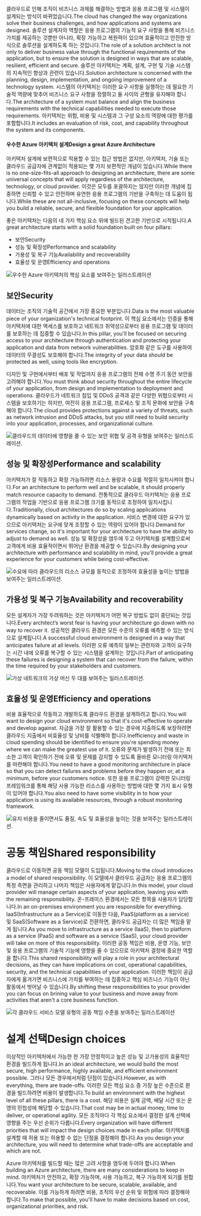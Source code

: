 <span data-ttu-id="d9177-101">클라우드로 인해 조직이 비즈니스 과제를 해결하는 방법과 응용 프로그램 및 시스템이 설계되는 방식이 바뀌었습니다.</span><span class="sxs-lookup"><span data-stu-id="d9177-101">The cloud has changed the way organizations solve their business challenges, and how applications and systems are designed.</span></span> <span data-ttu-id="d9177-102">솔루션 설계자의 역할은 응용 프로그램의 기능적 요구 사항을 통해 비즈니스 가치를 제공하는 것뿐만 아니라, 확장 가능하고 복원력이 있으며 효율적이고 안전한 방식으로 솔루션을 설계하도록 하는 것입니다.</span><span class="sxs-lookup"><span data-stu-id="d9177-102">The role of a solution architect is not only to deliver business value through the functional requirements of the application, but to ensure the solution is designed in ways that are scalable, resilient, efficient and secure.</span></span> <span data-ttu-id="d9177-103">솔루션 아키텍처는 계획, 설계, 구현 및 기술 시스템의 지속적인 향상과 관련이 있습니다.</span><span class="sxs-lookup"><span data-stu-id="d9177-103">Solution architecture is concerned with the planning, design, implementation, and ongoing improvement of a technology system.</span></span> <span data-ttu-id="d9177-104">시스템의 아키텍처는 이러한 요구 사항을 실행하는 데 필요한 기술적 역량에 맞추어 비즈니스 요구 사항을 정렬하고 둘 사이의 균형을 유지해야 합니다.</span><span class="sxs-lookup"><span data-stu-id="d9177-104">The architecture of a system must balance and align the business requirements with the technical capabilities needed to execute those requirements.</span></span> <span data-ttu-id="d9177-105">아키텍처는 위험, 비용 및 시스템과 그 구성 요소의 역량에 대한 평가를 포함합니다.</span><span class="sxs-lookup"><span data-stu-id="d9177-105">It includes an evaluation of risk, cost, and capability throughout the system and its components.</span></span>

#### <a name="design-a-great-azure-architecture"></a><span data-ttu-id="d9177-106">우수한 Azure 아키텍처 설계</span><span class="sxs-lookup"><span data-stu-id="d9177-106">Design a great Azure Architecture</span></span>

<!-- TODO: revisit this video after Ignite -->
<!-- > VIDEO: https://www.microsoft.com/videoplayer/embed/RE2yEv2 -->

<span data-ttu-id="d9177-107">아키텍처 설계에 보편적으로 적용할 수 있는 접근 방법은 없지만, 아키텍처, 기술 또는 클라우드 공급자에 관계없이 적용되는 몇 가지 보편적인 개념이 있습니다.</span><span class="sxs-lookup"><span data-stu-id="d9177-107">While there is no one-size-fits-all approach to designing an architecture, there are some universal concepts that will apply regardless of the architecture, technology, or cloud provider.</span></span> <span data-ttu-id="d9177-108">이것은 모두를 포괄하지는 않지만 이러한 개념에 집중하면 신뢰할 수 있고 안전하며 유연한 응용 프로그램의 기반을 구축하는 데 도움이 됩니다.</span><span class="sxs-lookup"><span data-stu-id="d9177-108">While these are not all-inclusive, focusing on these concepts will help you build a reliable, secure, and flexible foundation for your application.</span></span>

<span data-ttu-id="d9177-109">좋은 아키텍처는 다음의 네 가지 핵심 요소 위에 빌드된 견고한 기반으로 시작됩니다.</span><span class="sxs-lookup"><span data-stu-id="d9177-109">A great architecture starts with a solid foundation built on four pillars:</span></span>

* <span data-ttu-id="d9177-110">보안</span><span class="sxs-lookup"><span data-stu-id="d9177-110">Security</span></span>
* <span data-ttu-id="d9177-111">성능 및 확장성</span><span class="sxs-lookup"><span data-stu-id="d9177-111">Performance and scalability</span></span>
* <span data-ttu-id="d9177-112">가용성 및 복구 기능</span><span class="sxs-lookup"><span data-stu-id="d9177-112">Availability and recoverability</span></span>
* <span data-ttu-id="d9177-113">효율성 및 운영</span><span class="sxs-lookup"><span data-stu-id="d9177-113">Efficiency and operations</span></span>

![우수한 Azure 아키텍처의 핵심 요소를 보여주는 일러스트레이션](../media/pillars.png)

## <a name="security"></a><span data-ttu-id="d9177-115">보안</span><span class="sxs-lookup"><span data-stu-id="d9177-115">Security</span></span>

<span data-ttu-id="d9177-116">데이터는 조직의 기술적 공간에서 가장 중요한 부분입니다.</span><span class="sxs-lookup"><span data-stu-id="d9177-116">Data is the most valuable piece of your organization's technical footprint.</span></span> <span data-ttu-id="d9177-117">이 핵심 요소에서는 인증을 통해 아키텍처에 대한 액세스를 보호하고 네트워크 취약성으로부터 응용 프로그램 및 데이터를 보호하는 데 집중할 수 있습니다.</span><span class="sxs-lookup"><span data-stu-id="d9177-117">In this pillar, you'll be focused on securing access to your architecture through authentication and protecting your application and data from network vulnerabilities.</span></span> <span data-ttu-id="d9177-118">암호화 같은 도구를 사용하여 데이터의 무결성도 보호해야 합니다.</span><span class="sxs-lookup"><span data-stu-id="d9177-118">The integrity of your data should be protected as well, using tools like encryption.</span></span>

<span data-ttu-id="d9177-119">디자인 및 구현에서부터 배포 및 작업까지 응용 프로그램의 전체 수명 주기 동안 보안을 고려해야 합니다.</span><span class="sxs-lookup"><span data-stu-id="d9177-119">You must think about security throughout the entire lifecycle of your application, from design and implementation to deployment and operations.</span></span> <span data-ttu-id="d9177-120">클라우드가 네트워크 침입 및 DDoS 공격과 같은 다양한 위협으로부터 시스템을 보호하기는 하지만, 여전히 응용 프로그램, 프로세스 및 조직 문화에 보안을 구축해야 합니다.</span><span class="sxs-lookup"><span data-stu-id="d9177-120">The cloud provides protections against a variety of threats, such as network intrusion and DDoS attacks, but you still need to build security into your application, processes, and organizational culture.</span></span>

![클라우드의 데이터에 영향을 줄 수 있는 보안 위협 및 공격 유형을 보여주는 일러스트레이션.](../media/security.png)

## <a name="performance-and-scalability"></a><span data-ttu-id="d9177-122">성능 및 확장성</span><span class="sxs-lookup"><span data-stu-id="d9177-122">Performance and scalability</span></span>

<span data-ttu-id="d9177-123">아키텍처가 잘 작동하고 확장 가능하려면 리소스 용량과 수요를 적절히 일치시켜야 합니다.</span><span class="sxs-lookup"><span data-stu-id="d9177-123">For an architecture to perform well and be scalable, it should properly match resource capacity to demand.</span></span> <span data-ttu-id="d9177-124">전통적으로 클라우드 아키텍처는 응용 프로그램의 작업을 기반으로 응용 프로그램 크기를 동적으로 조정하여 일치시킵니다.</span><span class="sxs-lookup"><span data-stu-id="d9177-124">Traditionally, cloud architectures do so by scaling applications dynamically based on activity in the application.</span></span> <span data-ttu-id="d9177-125">서비스 변경에 대한 요구가 있으므로 아키텍처는 요구에 맞게 조정할 수 있는 역량이 있어야 합니다.</span><span class="sxs-lookup"><span data-stu-id="d9177-125">Demand for services change, so it's important for your architecture to have the ability to adjust to demand as well.</span></span> <span data-ttu-id="d9177-126">성능 및 확장성을 염두에 두고 아키텍처를 설계함으로써 고객에게 비용 효율적이면서 뛰어난 환경을 제공할 수 있습니다.</span><span class="sxs-lookup"><span data-stu-id="d9177-126">By designing your architecture with performance and scalability in mind, you'll provide a great experience for your customers while being cost-effective.</span></span>

![수요에 따라 클라우드의 리소스 규모를 동적으로 조정하여 효율성을 높이는 방법을 보여주는 일러스트레이션.](../media/performance-demand.png)

## <a name="availability-and-recoverability"></a><span data-ttu-id="d9177-129">가용성 및 복구 기능</span><span class="sxs-lookup"><span data-stu-id="d9177-129">Availability and recoverability</span></span>

<span data-ttu-id="d9177-130">모든 설계자가 가장 두려워하는 것은 아키텍처가 어떤 복구 방법도 없이 중단되는 것입니다.</span><span class="sxs-lookup"><span data-stu-id="d9177-130">Every architect’s worst fear is having your architecture go down with no way to recover it.</span></span> <span data-ttu-id="d9177-131">성공적인 클라우드 환경은 모든 수준의 오류를 예측할 수 있는 방식으로 설계됩니다.</span><span class="sxs-lookup"><span data-stu-id="d9177-131">A successful cloud environment is designed in a way that anticipates failure at all levels.</span></span> <span data-ttu-id="d9177-132">이러한 오류 예측의 일부는 관련자와 고객이 요구하는 시간 내에 오류를 복구할 수 있는 시스템을 설계하는 것입니다.</span><span class="sxs-lookup"><span data-stu-id="d9177-132">Part of anticipating these failures is designing a system that can recover from the failure, within the time required by your stakeholders and customers.</span></span>

![가상 네트워크의 가상 머신 두 대를 보여주는 일러스트레이션.](../media/system-failure.png)

## <a name="efficiency-and-operations"></a><span data-ttu-id="d9177-135">효율성 및 운영</span><span class="sxs-lookup"><span data-stu-id="d9177-135">Efficiency and operations</span></span>

<span data-ttu-id="d9177-136">비용 효율적으로 작동하고 개발하도록 클라우드 환경을 설계하려고 합니다.</span><span class="sxs-lookup"><span data-stu-id="d9177-136">You will want to design your cloud environment so that it's cost-effective to operate and develop against.</span></span> <span data-ttu-id="d9177-137">자금을 가장 잘 활용할 수 있는 경우에 지출하도록 보장하려면 클라우드 지출에서 비효율성 및 낭비를 식별해야 합니다.</span><span class="sxs-lookup"><span data-stu-id="d9177-137">Inefficiency and waste in cloud spending should be identified to ensure you're spending money where we can make the greatest use of it.</span></span> <span data-ttu-id="d9177-138">오류와 문제가 발생하기 전에 또는 최소한 고객이 확인하기 전에 오류 및 문제를 감지할 수 있도록 올바른 모니터링 아키텍처를 마련해야 합니다.</span><span class="sxs-lookup"><span data-stu-id="d9177-138">You need to have a good monitoring architecture in place so that you can detect failures and problems before they happen or, at a minimum, before your customers notice.</span></span> <span data-ttu-id="d9177-139">또한 응용 프로그램이 강력한 모니터링 프레임워크를 통해 해당 사용 가능한 리소스를 사용하는 방법에 대한 몇 가지 표시 유형이 있어야 합니다.</span><span class="sxs-lookup"><span data-stu-id="d9177-139">You also need to have some visibility in to how your application is using its available resources, through a robust monitoring framework.</span></span>

![유지 비용을 줄이면서도 품질, 속도 및 효율성을 높이는 것을 보여주는 일러스트레이션.](../media/efficiency.png)

# <a name="shared-responsibility"></a><span data-ttu-id="d9177-141">공동 책임</span><span class="sxs-lookup"><span data-stu-id="d9177-141">Shared responsibility</span></span>

<span data-ttu-id="d9177-142">클라우드로 이동하면 공동 책임 모델이 도입됩니다.</span><span class="sxs-lookup"><span data-stu-id="d9177-142">Moving to the cloud introduces a model of shared responsibility.</span></span> <span data-ttu-id="d9177-143">이 모델에서 클라우드 공급자는 응용 프로그램의 특정 측면을 관리하고 나머지 책임은 사용자에게 맡깁니다.</span><span class="sxs-lookup"><span data-stu-id="d9177-143">In this model, your cloud provider will manage certain aspects of your application, leaving you with the remaining responsibility.</span></span> <span data-ttu-id="d9177-144">온-프레미스 환경에서는 모든 항목을 사용자가 담당합니다.</span><span class="sxs-lookup"><span data-stu-id="d9177-144">In an on-premises environment you are responsible for everything.</span></span> <span data-ttu-id="d9177-145">IaaS(Infrastructure as a Service)로 이동한 다음, PaaS(platform as a service) 및 SaaS(Software as a Service)로 전환하면, 클라우드 공급자는 더 많은 책임을 맡게 됩니다.</span><span class="sxs-lookup"><span data-stu-id="d9177-145">As you move to infrastructure as a service (IaaS), then to platform as a service (PaaS) and software as a service (SaaS), your cloud provider will take on more of this responsibility.</span></span> <span data-ttu-id="d9177-146">이러한 공동 책임은 비용, 운영 기능, 보안 및 응용 프로그램의 기술적 기능에 영향을 줄 수 있으므로 아키텍처 결정에 중요한 역할을 합니다.</span><span class="sxs-lookup"><span data-stu-id="d9177-146">This shared responsibility will play a role in your architectural decisions, as they can have implications on cost, operational capabilities, security, and the technical capabilities of your application.</span></span> <span data-ttu-id="d9177-147">이러한 책임이 공급자에게 옮겨가면 비즈니스에 가치를 부여하는 데 집중하고 핵심 비즈니스 기능이 아닌 활동에서 벗어날 수 있습니다.</span><span class="sxs-lookup"><span data-stu-id="d9177-147">By shifting these responsibilities to your provider you can focus on brining value to your business and move away from activities that aren't a core business function.</span></span>

![각 클라우드 서비스 모델 유형의 공동 책임 수준을 보여주는 일러스트레이션](../media/cloud-responsibility-model.png)

# <a name="design-choices"></a><span data-ttu-id="d9177-149">설계 선택</span><span class="sxs-lookup"><span data-stu-id="d9177-149">Design choices</span></span>

<span data-ttu-id="d9177-150">이상적인 아키텍처에서 가능한 한 가장 안정적이고 높은 성능 및 고가용성의 효율적인 환경을 빌드하게 됩니다.</span><span class="sxs-lookup"><span data-stu-id="d9177-150">In an ideal architecture, we would build the most secure, high performance, highly available, and efficient environment possible.</span></span> <span data-ttu-id="d9177-151">그러나 모든 경우에서처럼 단점이 있습니다.</span><span class="sxs-lookup"><span data-stu-id="d9177-151">However, as with everything, there are trade-offs.</span></span> <span data-ttu-id="d9177-152">이러한 모든 핵심 요소 중 가장 높은 수준으로 환경을 빌드하려면 비용이 발생합니다.</span><span class="sxs-lookup"><span data-stu-id="d9177-152">To build an environment with the highest level of all these pillars, there is a cost.</span></span> <span data-ttu-id="d9177-153">해당 비용은 실제 금액, 배달 시간 또는 운영의 민첩성에 해당할 수 있습니다.</span><span class="sxs-lookup"><span data-stu-id="d9177-153">That cost may be in actual money, time to deliver, or operational agility.</span></span> <span data-ttu-id="d9177-154">모든 조직마다 각 핵심 요소에서 결정한 설계 선택에 영향을 주는 우선 순위가 다릅니다.</span><span class="sxs-lookup"><span data-stu-id="d9177-154">Every organization will have different priorities that will impact the design choices made in each pillar.</span></span> <span data-ttu-id="d9177-155">아키텍처를 설계할 때 허용 또는 허용할 수 없는 단점을 결정해야 합니다.</span><span class="sxs-lookup"><span data-stu-id="d9177-155">As you design your architecture, you will need to determine what trade-offs are acceptable and which are not.</span></span>

<span data-ttu-id="d9177-156">Azure 아키텍처를 빌드할 때는 많은 고려 사항을 염두에 두어야 합니다.</span><span class="sxs-lookup"><span data-stu-id="d9177-156">When building an Azure architecture, there are many considerations to keep in mind.</span></span> <span data-ttu-id="d9177-157">아키텍처가 안전하고, 확장 가능하며, 사용 가능하고, 복구 가능하게 되기를 원합니다.</span><span class="sxs-lookup"><span data-stu-id="d9177-157">You want your architecture to be secure, scalable, available, and recoverable.</span></span> <span data-ttu-id="d9177-158">이를 가능하게 하려면 비용, 조직의 우선 순위 및 위험에 따라 결정해야 합니다.</span><span class="sxs-lookup"><span data-stu-id="d9177-158">To make that possible, you'll have to make decisions based on cost, organizational priorities, and risk.</span></span>
